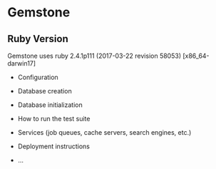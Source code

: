 # Gemstone

## Ruby Version

Gemstone uses ruby 2.4.1p111 (2017-03-22 revision 58053) [x86_64-darwin17]

* Configuration

* Database creation

* Database initialization

* How to run the test suite

* Services (job queues, cache servers, search engines, etc.)

* Deployment instructions

* ...
